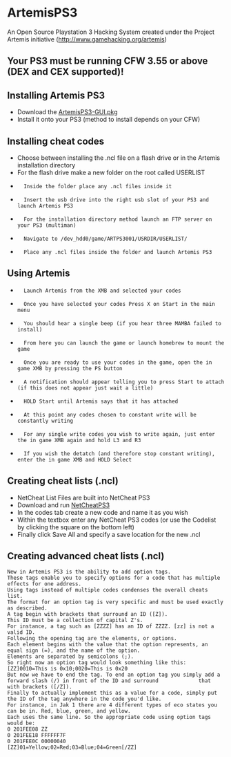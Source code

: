 # ArtemisPS3
An Open Source Playstation 3 Hacking System created under the Project Artemis initiative (http://www.gamehacking.org/artemis)

Your PS3 must be running CFW 3.55 or above (DEX and CEX supported)!
------

Installing Artemis PS3
------
*	Download the [ArtemisPS3-GUI.pkg](https://github.com/Dnawrkshp/ArtemisPS3/blob/master/ArtemisPS3-GUI/ArtemisPS3-GUI.pkg)
*	Install it onto your PS3 (method to install depends on your CFW)

Installing cheat codes
------
*	Choose between installing the .ncl file on a flash drive or in the Artemis installation directory
*	For the flash drive make a new folder on the root called USERLIST
*		Inside the folder place any .ncl files inside it
*		Insert the usb drive into the right usb slot of your PS3 and launch Artemis PS3
*		For the installation directory method launch an FTP server on your PS3 (multiman)
*		Navigate to /dev_hdd0/game/ARTPS3001/USRDIR/USERLIST/
*		Place any .ncl files inside the folder and launch Artemis PS3

Using Artemis
-----
*		Launch Artemis from the XMB and selected your codes
*		Once you have selected your codes Press X on Start in the main menu
*		You should hear a single beep (if you hear three MAMBA failed to install)
*		From here you can launch the game or launch homebrew to mount the game
*		Once you are ready to use your codes in the game, open the in game XMB by pressing the PS button
*		A notification should appear telling you to press Start to attach (if this does not appear just wait a little)
*		HOLD Start until Artemis says that it has attached
*		At this point any codes chosen to constant write will be constantly writing
*		For any single write codes you wish to write again, just enter the in game XMB again and hold L3 and R3
*		If you wish the detatch (and therefore stop constant writing), enter the in game XMB and HOLD Select

Creating cheat lists (.ncl)
-----
*	NetCheat List Files are built into NetCheat PS3
*	Download and run [NetCheatPS3](http://netcheat.gamehacking.org/ncUpdater/ncUpdateDir.zip)
*	In the codes tab create a new code and name it as you wish
*	Within the textbox enter any NetCheat PS3 codes (or use the Codelist by clicking the square on the bottom left)
*	Finally click Save All and specify a save location for the new .ncl

Creating advanced cheat lists (.ncl)
-----
	New in Artemis PS3 is the ability to add option tags.
	These tags enable you to specify options for a code that has multiple effects for one address.
	Using tags instead of multiple codes condenses the overall cheats list.
	The format for an option tag is very specific and must be used exactly as described.
	A tag begin with brackets that surround an ID ([Z]).
	This ID must be a collection of capital Z's.
	For instance, a tag such as [ZZZZ] has an ID of ZZZZ. [zz] is not a valid ID.
	Following the opening tag are the elements, or options.
	Each element begins with the value that the option represents, an equal sign (=), and the name of the option.
	Elements are separated by semicolons (;).
	So right now an option tag would look something like this: [ZZ]0010=This is 0x10;0020=This is 0x20
	But now we have to end the tag. To end an option tag you simply add a forward slash (/) in front of the ID and surround 			that with brackets ([/Z]).
	Finally to actually implement this as a value for a code, simply put the ID of the tag anywhere in the code you'd like.
	For instance, in Jak 1 there are 4 different types of eco states you can be in. Red, blue, green, and yellow.
	Each uses the same line. So the appropriate code using option tags would be:
	0 201FEE08 ZZ
	0 201FEE18 FFFFFF7F
	0 201FEE0C 00000040
	[ZZ]01=Yellow;02=Red;03=Blue;04=Green[/ZZ]

